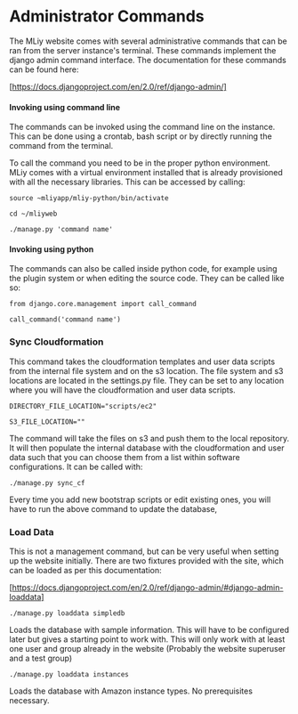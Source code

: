 # Administrator Commands

The MLiy website comes with several administrative commands that can be ran from the server instance's terminal. These commands implement the django admin command interface. The documentation for these commands can be found here:

[https://docs.djangoproject.com/en/2.0/ref/django-admin/]

#### Invoking using command line

The commands can be invoked using the command line on the instance. This can be done using a crontab, bash script or by directly running the command from the terminal.

To call the command you need to be in the proper python environment. MLiy comes with a virtual environment installed that is already provisioned with all the necessary libraries. This can  be accessed by calling:

```
source ~mliyapp/mliy-python/bin/activate

cd ~/mliyweb

./manage.py 'command name'
```

#### Invoking using python

The commands can also be called inside python code, for example using the plugin system or when editing the source code. They can be called like so:

```
from django.core.management import call_command

call_command('command name')
```

### Sync Cloudformation

This command takes the cloudformation templates and user data scripts from the internal file system and on the s3 location. The file system and s3 locations are located in the settings.py file. They can be set to any location where you will have the cloudformation and user data scripts.

```
DIRECTORY_FILE_LOCATION="scripts/ec2"

S3_FILE_LOCATION=""
```

The command will take the files on s3 and push them to the local repository. It will then populate the internal database with the cloudformation and user data such that you can choose them from a list within software configurations. It can be called with:

```
./manage.py sync_cf
```

Every time you add new bootstrap scripts or edit existing ones, you will have to run the above command to update the database,

### Load Data

This is not a management command, but can be very useful when setting up the website initially. There are two fixtures provided with the site, which can be loaded as per this documentation:

[https://docs.djangoproject.com/en/2.0/ref/django-admin/#django-admin-loaddata]

```
./manage.py loaddata simpledb
```

Loads the database with sample information. This will have to be configured later but gives a starting point to work with. This will only work with at least one user and group already in the website (Probably the website superuser and a test group)

```
./manage.py loaddata instances
```

Loads the database with Amazon instance types. No prerequisites necessary.